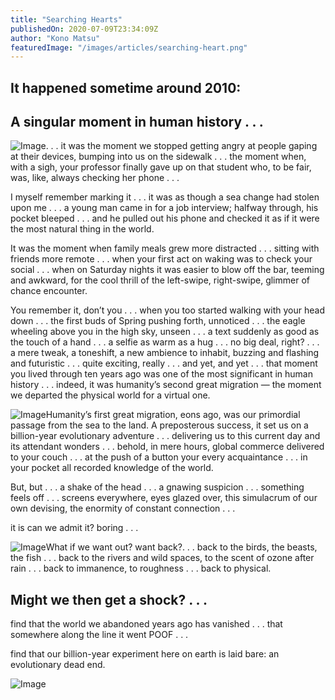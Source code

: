 ```yaml
---
title: "Searching Hearts"
publishedOn: 2020-07-09T23:34:09Z
author: "Kono Matsu"
featuredImage: "/images/articles/searching-heart.png"
---
```


## It happened sometime around 2010: 

## A singular moment in human history . . . 

![Image](/images/articles/searching-heart.png). . . it was the moment we stopped getting angry at people gaping at their devices, bumping into us on the sidewalk . . . the moment when, with a sigh, your professor finally gave up on that student who, to be fair, was, like, always checking her phone . . . 

I myself remember marking it . . . it was as though a sea change had stolen upon me . . . a young man came in for a job interview; halfway through, his pocket bleeped . . . and he pulled out his phone and checked it as if it were the most natural thing in the world.

It was the moment when family meals grew more distracted . . . sitting with friends more remote . . . when your first act on waking was to check your social . . . when on Saturday nights it was easier to blow off the bar, teeming and awkward, for the cool thrill of the left-swipe, right-swipe, glimmer of chance encounter.

You remember it, don’t you . . . when you too started walking with your head down . . . the first buds of Spring pushing forth, unnoticed . . . the eagle wheeling above you in the high sky, unseen . . . a text suddenly as good as the touch of a hand . . . a selfie as warm as a hug . . . no big deal, right? . . . a mere tweak, a toneshift, a new ambience to inhabit, buzzing and flashing and futuristic . . . quite exciting, really . . . and yet, and yet . . . that moment you lived through ten years ago was one of the most significant in human history . . . indeed, it was humanity’s second great migration — the moment we departed the physical world for a virtual one.

![Image](/images/articles/people-on-devices.png)Humanity’s first great migration, eons ago, was our primordial passage from the sea to the land. A preposterous success, it set us on a billion-year evolutionary adventure . . . delivering us to this current day and its attendant wonders . . . behold, in mere hours, global commerce delivered to your couch . . . at the push of a button your every acquaintance . . . in your pocket all recorded knowledge of the world.

But, but . . . a shake of the head . . . a gnawing suspicion . . . something feels off . . . screens everywhere, eyes glazed over, this simulacrum of our own devising, the enormity of constant connection . . .

it is can we admit it? boring . . .

![Image](/images/articles/dear-world.jpg)What if we want out? want back?. . . back to the birds, the beasts, the fish . . . back to the rivers and wild spaces, to the scent of ozone after rain . . . back to immanence, to roughness . . . back to physical.

## Might we then get a shock? . . .

find that the world we abandoned years ago has vanished . . . that somewhere along the line it went POOF . . . 

find that our billion-year experiment here on earth is laid bare: an evolutionary dead end.

![Image](/images/articles/babby.png)
